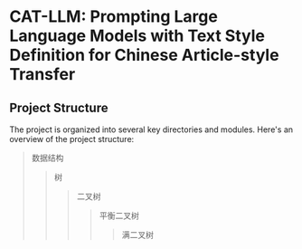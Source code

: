 CAT-LLM: Prompting Large Language Models with Text Style Definition for Chinese Article-style Transfer
====
Project Structure<br>
----
The project is organized into several key directories and modules. Here's an overview of the project structure:
> 数据结构
>> 树
>>> 二叉树
>>>> 平衡二叉树
>>>>> 满二叉树
